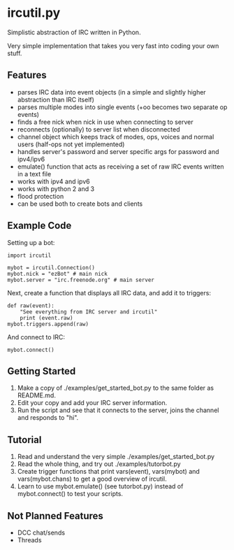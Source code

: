 # ircutil.py
Simplistic abstraction of IRC written in Python.

Very simple implementation that takes you very fast into coding your own stuff.

## Features
- parses IRC data into event objects (in a simple and slightly higher abstraction than IRC itself)
- parses multiple modes into single events (+oo becomes two separate op events)
- finds a free nick when nick in use when connecting to server
- reconnects (optionally) to server list when disconnected
- channel object which keeps track of modes, ops, voices and normal users (half-ops not yet implemented)
- handles server's password and server specific args for password and ipv4/ipv6
- emulate() function that acts as receiving a set of raw IRC events written in a text file
- works with ipv4 and ipv6
- works with python 2 and 3
- flood protection
- can be used both to create bots and clients

## Example Code
Setting up a bot:
```
import ircutil

mybot = ircutil.Connection()
mybot.nick = "ezBot" # main nick
mybot.server = "irc.freenode.org" # main server
```
Next, create a function that displays all IRC data, and add it to triggers:
```
def raw(event):
    "See everything from IRC server and ircutil"
    print (event.raw)
mybot.triggers.append(raw)
```
And connect to IRC:
```
mybot.connect()
```


## Getting Started

1. Make a copy of ./examples/get_started_bot.py to the same folder as README.md.
2. Edit your copy and add your IRC server information.
3. Run the script and see that it connects to the server, joins the channel and responds to "hi".


## Tutorial

1. Read and understand the very simple ./examples/get_started_bot.py
2. Read the whole thing, and try out ./examples/tutorbot.py
3. Create trigger functions that print vars(event), vars(mybot) and vars(mybot.chans) to get a good overview of ircutil.
4. Learn to use mybot.emulate() (see tutorbot.py) instead of mybot.connect() to test your scripts.


## Not Planned Features
- DCC chat/sends
- Threads